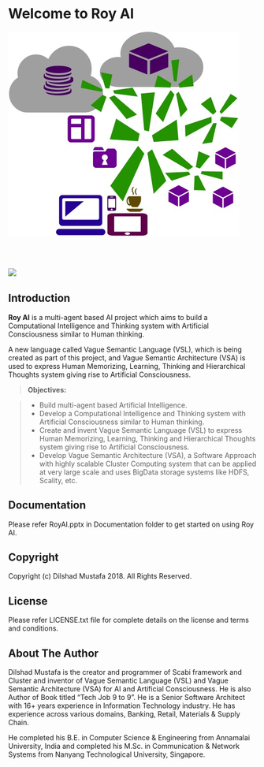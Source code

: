 Welcome to Roy AI
===================

![Scabi Logo](https://raw.githubusercontent.com/dilshadmustafa/scabi/master/Scabi_logo.jpg)

<br>
<br>

[![](https://www.paypalobjects.com/en_US/i/btn/btn_donateCC_LG.gif)](https://www.paypal.com/cgi-bin/webscr?cmd=_s-xclick&hosted_button_id=H4V87SN5M2GG2)

Introduction
-------------

**Roy AI** is a multi-agent based AI project which aims to build a Computational Intelligence and Thinking system with Artificial Consciousness similar to Human thinking. 

A new language called Vague Semantic Language (VSL), which is being created as part of this project, and Vague Semantic Architecture (VSA) is used to express Human Memorizing, Learning, Thinking and Hierarchical Thoughts system giving rise to Artificial Consciousness.

> **Objectives:**

> - Build multi-agent based Artificial Intelligence.
> - Develop a Computational Intelligence and Thinking system with Artificial Consciousness similar to Human thinking.
> - Create and invent Vague Semantic Language (VSL) to express Human Memorizing, Learning, Thinking and Hierarchical Thoughts system giving rise to Artificial Consciousness.
>  - Develop Vague Semantic Architecture (VSA), a Software Approach with highly scalable Cluster Computing system that can be applied at very large scale and uses BigData storage systems like HDFS, Scality, etc.



## Documentation ##

Please refer RoyAI.pptx in Documentation folder to get started on using Roy AI.



Copyright
-------------------

Copyright (c) Dilshad Mustafa 2018. All Rights Reserved.

License
-------------

Please refer LICENSE.txt file for complete details on the license and terms and conditions.

About The Author
--------------------

Dilshad Mustafa is the creator and programmer of Scabi framework and Cluster and inventor of Vague Semantic Language (VSL) and Vague Semantic Architecture (VSA) for AI and Artificial Consciousness. He is also Author of Book titled “Tech Job 9 to 9”. He is a Senior Software Architect with 16+ years experience in Information Technology industry. He has experience across various domains, Banking, Retail, Materials & Supply Chain.

He completed his B.E. in Computer Science & Engineering from Annamalai University, India and completed his M.Sc. in Communication & Network Systems from Nanyang Technological University, Singapore.

